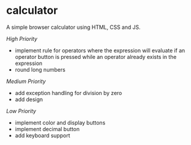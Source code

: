 # calculator
A simple browser calculator using HTML, CSS and JS. 

<TODO>

*High Priority*
- implement rule for operators where the expression will evaluate if an operator button is pressed while an operator already exists in the expression
- round long numbers

*Medium Priority*
- add exception handling for division by zero
- add design

*Low Priority*
- implement color and display buttons
- implement decimal button
- add keyboard support